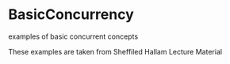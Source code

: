 # BasicConcurrency
examples of basic concurrent concepts

These examples are taken from Sheffiled Hallam Lecture Material

